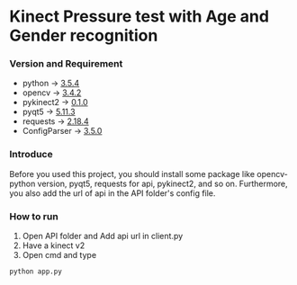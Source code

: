 # Kinect Pressure test with Age and Gender recognition

### Version and Requirement
- python -> [3.5.4](https://www.python.org/downloads/release/python-354/)
- opencv -> [3.4.2](https://pypi.org/project/opencv-python/3.4.2.17/)
- pykinect2 -> [0.1.0](https://github.com/Kinect/PyKinect2)
- pyqt5 -> [5.11.3](https://pypi.org/project/PyQt5/)
- requests -> [2.18.4](https://pypi.org/project/requests/2.18.4/)
- ConfigParser -> [3.5.0](https://pypi.org/project/configparser/)

### Introduce
Before you used this project, 
you should install some package like opencv-python version, pyqt5, requests for api, pykinect2, and so on.
Furthermore, you also add the url of api in the API folder's config file.

### How to run
1. Open API folder and Add api url in client.py
2. Have a kinect v2
3. Open cmd and type
```bash
python app.py
```
